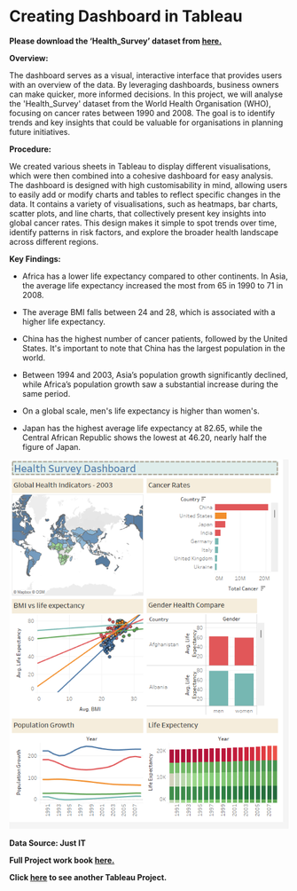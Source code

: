 # Creating Dashboard in Tableau

**Please download the ‘Health_Survey’ dataset from  [here.](https://justit831-my.sharepoint.com/:u:/g/personal/danpe_justit_co_uk/EZQ21qEcLdVHhvngLvlD4TsBmzGvgh98xkHGxM1XVNCKUg?e=E7UfGi)**

**Overview:**

The dashboard serves as a visual, interactive interface that provides users with an overview of the data. By leveraging dashboards, business owners can make quicker, more informed decisions. In this project, we will analyse the 'Health_Survey' dataset from the World Health Organisation (WHO), focusing on cancer rates between 1990 and 2008. The goal is to identify trends and key insights that could be valuable for organisations in planning future initiatives. 

**Procedure:**

We created various sheets in Tableau to display different visualisations, which were then combined into a cohesive dashboard for easy analysis. The dashboard is designed with high customisability in mind, allowing users to easily add or modify charts and tables to reflect specific changes in the data. It contains a variety of visualisations, such as heatmaps, bar charts, scatter plots, and line charts, that collectively present key insights into global cancer rates. This design makes it simple to spot trends over time, identify patterns in risk factors, and explore the broader health landscape across different regions.

**Key Findings:**

* Africa has a lower life expectancy compared to other continents. In Asia, the average life expectancy increased the most from 65 in 1990 to 71 in 2008.

* The average BMI falls between 24 and 28, which is associated with a higher life expectancy.

* China has the highest number of cancer patients, followed by the United States. It's important to note that China has the largest population in the world.
  
* Between 1994 and 2003, Asia’s population growth significantly declined, while Africa’s population growth saw a substantial increase during the same period.
  
* On a global scale, men's life expectancy is higher than women's.
  
* Japan has the highest average life expectancy at 82.65, while the Central African Republic shows the lowest at 46.20, nearly half the figure of Japan.

![alt text](Tableau_Image/Tableau1.png)

**Data Source: Just IT**

**Full Project work book [here.](https://drive.google.com/file/d/1auLD6HsNhytJ9oVnMxpyhWXRGWfYwFm5/view?usp=drive_link)**

**Click [here](https://github.com/Alamin-analyser/Data-visualisation-in-Tableau-Music-Industry) to see another Tableau Project.**
